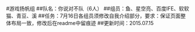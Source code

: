 #游戏扬帆组
##队名：你说对不队（6人）
##组员：鱼、星空亮、百度IFE、软软猫、青豆、溪
##任务：7月16日各组员须修改自我介绍部分，要求：保证页面整体布局一致，修改后在readme中留痕迹
##更新时间：2015.07.15
